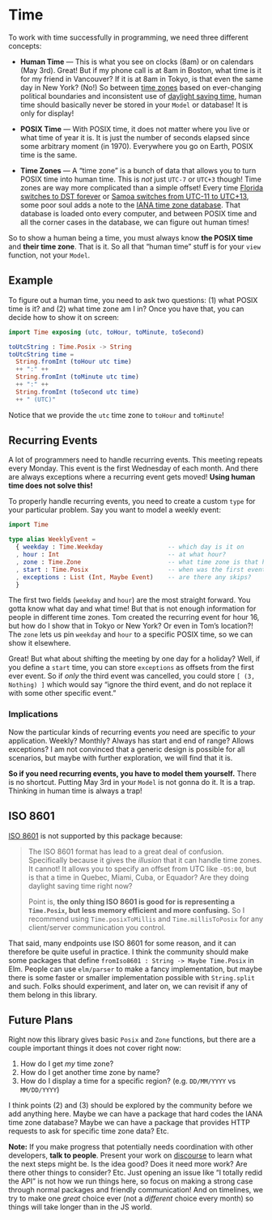 # Time

To work with time successfully in programming, we need three different concepts:

- **Human Time** &mdash; This is what you see on clocks (8am) or on calendars (May 3rd). Great! But if my phone call is at 8am in Boston, what time is it for my friend in Vancouver? If it is at 8am in Tokyo, is that even the same day in New York? (No!) So between [time zones][tz] based on ever-changing political boundaries and inconsistent use of [daylight saving time][dst], human time should basically never be stored in your `Model` or database! It is only for display!

- **POSIX Time** &mdash; With POSIX time, it does not matter where you live or what time of year it is. It is just the number of seconds elapsed since some arbitrary moment (in 1970). Everywhere you go on Earth, POSIX time is the same.

- **Time Zones** &mdash; A “time zone” is a bunch of data that allows you to turn POSIX time into human time. This is _not_ just `UTC-7` or `UTC+3` though! Time zones are way more complicated than a simple offset! Every time [Florida switches to DST forever][florida] or [Samoa switches from UTC-11 to UTC+13][samoa], some poor soul adds a note to the [IANA time zone database][iana]. That database is loaded onto every computer, and between POSIX time and all the corner cases in the database, we can figure out human times!

[tz]: https://en.wikipedia.org/wiki/Time_zone
[dst]: https://en.wikipedia.org/wiki/Daylight_saving_time
[iana]: https://en.wikipedia.org/wiki/IANA_time_zone_database
[samoa]: https://en.wikipedia.org/wiki/Time_in_Samoa
[florida]: https://www.npr.org/sections/thetwo-way/2018/03/08/591925587/

So to show a human being a time, you must always know **the POSIX time** and **their time zone**. That is it. So all that “human time” stuff is for your `view` function, not your `Model`.


## Example

To figure out a human time, you need to ask two questions: (1) what POSIX time is it? and (2) what time zone am I in? Once you have that, you can decide how to show it on screen:

```elm
import Time exposing (utc, toHour, toMinute, toSecond)

toUtcString : Time.Posix -> String
toUtcString time =
  String.fromInt (toHour utc time)
  ++ ":" ++
  String.fromInt (toMinute utc time)
  ++ ":" ++
  String.fromInt (toSecond utc time)
  ++ " (UTC)"
```

Notice that we provide the `utc` time zone to `toHour` and `toMinute`!


## Recurring Events

A lot of programmers need to handle recurring events. This meeting repeats every Monday. This event is the first Wednesday of each month. And there are always exceptions where a recurring event gets moved! **Using human time does not solve this!**

To properly handle recurring events, you need to create a custom `type` for your particular problem. Say you want to model a weekly event:

```elm
import Time

type alias WeeklyEvent =
  { weekday : Time.Weekday                  -- which day is it on
  , hour : Int                              -- at what hour?
  , zone : Time.Zone                        -- what time zone is that hour in?
  , start : Time.Posix                      -- when was the first event?
  , exceptions : List (Int, Maybe Event)    -- are there any skips?
  }
```

The first two fields (`weekday` and `hour`) are the most straight forward. You gotta know what day and what time! But that is not enough information for people in different time zones. Tom created the recurring event for hour 16, but how do I show that in Tokyo or New York? Or even in Tom’s location?! The `zone` lets us pin `weekday` and `hour` to a specific POSIX time, so we can show it elsewhere.

Great! But what about shifting the meeting by one day for a holiday? Well, if you define a `start` time, you can store `exceptions` as offsets from the first ever event. So if _only_ the third event was cancelled, you could store `[ (3, Nothing) ]` which would say “ignore the third event, and do not replace it with some other specific event.”

### Implications

Now the particular kinds of recurring events _you_ need are specific to _your_ application. Weekly? Monthly? Always has start and end of range? Allows exceptions? I am not convinced that a generic design is possible for all scenarios, but maybe with further exploration, we will find that it is.

**So if you need recurring events, you have to model them yourself.** There is no shortcut. Putting May 3rd in your `Model` is not gonna do it. It is a trap. Thinking in human time is always a trap!


## ISO 8601

[ISO 8601][8601] is not supported by this package because:

> The ISO 8601 format has lead to a great deal of confusion. Specifically because it gives the _illusion_ that it can handle time zones. It cannot! It allows you to specify an offset from UTC like `-05:00`, but is that a time in Quebec, Miami, Cuba, or Equador? Are they doing daylight saving time right now?
>
> Point is, **the only thing ISO 8601 is good for is representing a `Time.Posix`, but less memory efficient and more confusing.** So I recommend using `Time.posixToMillis` and `Time.millisToPosix` for any client/server communication you control.

That said, many endpoints use ISO 8601 for some reason, and it can therefore be quite useful in practice. I think the community should make some packages that define `fromIso8601 : String -> Maybe Time.Posix` in Elm. People can use `elm/parser` to make a fancy implementation, but maybe there is some faster or smaller implementation possible with `String.split` and such. Folks should experiment, and later on, we can revisit if any of them belong in this library.

[8601]: https://en.wikipedia.org/wiki/ISO_8601


## Future Plans

Right now this library gives basic `Posix` and `Zone` functions, but there are a couple important things it does not cover right now:

  1. How do I get _my_ time zone?
  2. How do I get another time zone by name?
  3. How do I display a time for a specific region? (e.g. `DD/MM/YYYY` vs `MM/DD/YYYY`)

I think points (2) and (3) should be explored by the community before we add anything here. Maybe we can have a package that hard codes the IANA time zone database? Maybe we can have a package that provides HTTP requests to ask for specific time zone data? Etc.

**Note:** If you make progress that potentially needs coordination with other developers, **talk to people**. Present your work on [discourse](https://discourse.elm-lang.org/) to learn what the next steps might be. Is the idea good? Does it need more work? Are there other things to consider? Etc. Just opening an issue like “I totally redid the API” is not how we run things here, so focus on making a strong case through normal packages and friendly communication! And on timelines, we try to make one _great_ choice ever (not a _different_ choice every month) so things will take longer than in the JS world.
